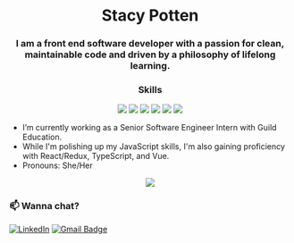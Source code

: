 <h1 align="center">
  Stacy Potten 
</h1>

<h3 align="center">
  I am a front end software developer with a passion for clean, maintainable code and driven by a philosophy of lifelong learning. 
</h3>

<h3 align="center">Skills</h3>
  <p align="center">
    <img src="https://img.shields.io/badge/javascript%20-%23323330.svg?&style=for-the-badge&logo=javascript&logoColor=%23F7DF1E" />
    <img src="https://img.shields.io/badge/react%20-%2320232a.svg?&style=for-the-badge&logo=react&logoColor=%2361DAFB" />
    <img src="https://img.shields.io/badge/redux%20-%23593d88.svg?&style=for-the-badge&logo=redux&logoColor=white" />
    <img src="https://img.shields.io/badge/html5%20-%23E34F26.svg?&style=for-the-badge&logo=html5&logoColor=white" />
    <img src="https://img.shields.io/badge/css3%20-%231572B6.svg?&style=for-the-badge&logo=css3&logoColor=white" />
    <img src="https://img.shields.io/badge/SASS%20-hotpink.svg?&style=for-the-badge&logo=SASS&logoColor=white"/>
  </p>


- I’m currently working as a Senior Software Engineer Intern with Guild Education.
- While I'm polishing up my JavaScript skills, I'm also gaining proficiency with React/Redux, TypeScript, and Vue. 
- Pronouns: She/Her



<p align="center"><img src="https://github-readme-stats.vercel.app/api?username=stacyp2006&show_icons=true&theme=nord"</p>
  
  

### 📫 Wanna chat?
[![LinkedIn](https://img.shields.io/badge/linkedin-%230077B5.svg?&style=for-the-badge&logo=linkedin&logoColor=white)](https://linkedin.com/in/stacy-potten) [![Gmail Badge](https://img.shields.io/badge/Gmail-D14836?style=for-the-badge&logo=gmail&logoColor=white&link=mailto:stacylynnaz@gmail.com)](mailto:stacylynnaz@gmail.com)

